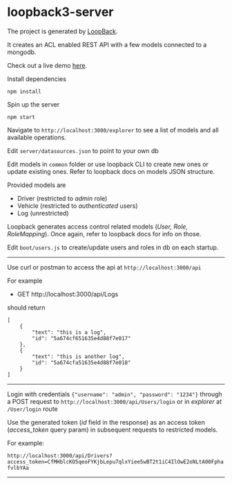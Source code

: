 # loopback3-server
The project is generated by [LoopBack](http://loopback.io). 

It creates an ACL enabled REST API with a few models connected to a mongodb.

Check out a live demo [here](https://uiseguys-loopback3-server.herokuapp.com/explorer/). 

Install dependencies

```npm install```

Spin up the server

```npm start```

Navigate to ```http://localhost:3000/explorer``` to see a list of models and all available operations.

Edit ```server/datasources.json``` to point to your own db

Edit models in ```common``` folder or use loopback CLI to create new ones or update existing ones. Refer to loopback docs on models JSON structure.

Provided models are 
* Driver (restricted to _admin_ role)
* Vehicle (restricted to _authenticated_ users)
* Log (unrestricted)

Loopback generates access control related models (_User, Role, RoleMapping_). Once again, refer to loopback docs for info on those.

Edit ```boot/users.js``` to create/update users and roles in db on each startup.

---

Use curl or postman to access the api at ```http://localhost:3000/api```

For example 

* GET http://localhost:3000/api/Logs

should return 

```
[
    {
        "text": "this is a log",
        "id": "5a674cf651635e4d88f7e017"
    },
    {
        "text": "this is another log",
        "id": "5a674cfa51635e4d88f7e018"
    }
]
```

---

Login with credentials ```{"username": "admin", "password": "1234"}``` through a POST request to ```http://localhost:3000/api/Users/login``` or in _explorer_ at ```/User/login``` route

Use the generated token (_id_ field in the response) as an access token (_access\_token_ query param) in subsequent requests to restricted models.

For example: 

```http://localhost:3000/api/Drivers?access_token=CfMHblcKO5qeoFYKjbLepu7qlxYiee5wBT2t1iC4IlOwE2oNLtA00FphafvlbYAa```

---

